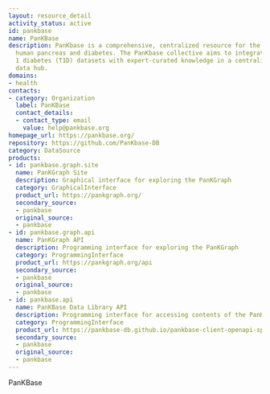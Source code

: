 ```yaml
---
layout: resource_detail
activity_status: active
id: pankbase
name: PanKBase
description: PanKbase is a comprehensive, centralized resource for the study of the
  human pancreas and diabetes. The PanKbase collective aims to integrate diverse type
  1 diabetes (T1D) datasets with expert-curated knowledge in a centralized, open-source
  data hub.
domains:
- health
contacts:
- category: Organization
  label: PanKBase
  contact_details:
  - contact_type: email
    value: help@pankbase.org
homepage_url: https://pankbase.org/
repository: https://github.com/PanKbase-DB
category: DataSource
products:
- id: pankbase.graph.site
  name: PanKGraph Site
  description: Graphical interface for exploring the PanKGraph
  category: GraphicalInterface
  product_url: https://pankgraph.org/
  secondary_source:
  - pankbase
  original_source:
  - pankbase
- id: pankbase.graph.api
  name: PanKGraph API
  description: Programming interface for exploring the PanKGraph
  category: ProgrammingInterface
  product_url: https://pankgraph.org/api
  secondary_source:
  - pankbase
  original_source:
  - pankbase
- id: pankbase.api
  name: PanKBase Data Library API
  description: Programming interface for accessing contents of the PanKbase Data Portal
  category: ProgrammingInterface
  product_url: https://pankbase-db.github.io/pankbase-client-openapi-spec/
  secondary_source:
  - pankbase
  original_source:
  - pankbase
---
```


PanKBase

